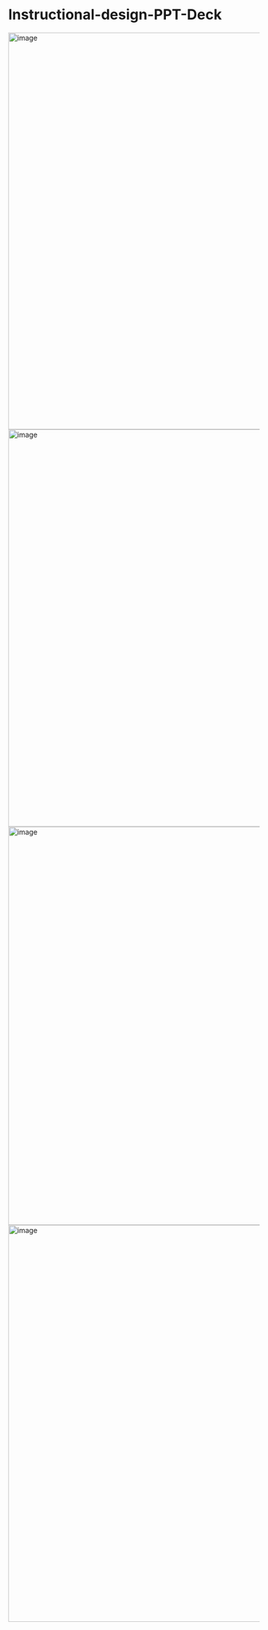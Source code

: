 # Instructional-design-PPT-Deck

<img width="795" alt="image" src="https://user-images.githubusercontent.com/99791667/166299913-3ddccf3f-909d-450c-9f72-41fa5ab6018e.png">
<img width="796" alt="image" src="https://user-images.githubusercontent.com/99791667/166299954-dbe2211d-d784-4d8a-a410-9d90c76125aa.png">
<img width="798" alt="image" src="https://user-images.githubusercontent.com/99791667/166300006-2c5b845c-69f2-4497-919a-36534139495c.png">
<img width="795" alt="image" src="https://user-images.githubusercontent.com/99791667/166300057-d1ede5cb-98d6-4922-ad1d-4fafe38103a7.png">
